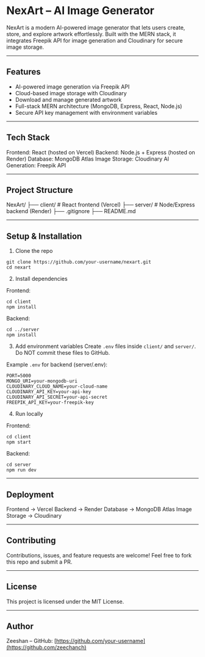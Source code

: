 # NexArt – AI Image Generator

NexArt is a modern AI-powered image generator that lets users create, store, and explore artwork effortlessly.
Built with the MERN stack, it integrates Freepik API for image generation and Cloudinary for secure image storage.

---

## Features

* AI-powered image generation via Freepik API
* Cloud-based image storage with Cloudinary
* Download and manage generated artwork
* Full-stack MERN architecture (MongoDB, Express, React, Node.js)
* Secure API key management with environment variables

---

## Tech Stack

Frontend: React (hosted on Vercel)
Backend: Node.js + Express (hosted on Render)
Database: MongoDB Atlas
Image Storage: Cloudinary
AI Generation: Freepik API

---

## Project Structure

NexArt/
├── client/        # React frontend (Vercel)
├── server/        # Node/Express backend (Render)
├── .gitignore
├── README.md

---

## Setup & Installation

1. Clone the repo

```
git clone https://github.com/your-username/nexart.git
cd nexart
```

2. Install dependencies

Frontend:

```
cd client
npm install
```

Backend:

```
cd ../server
npm install
```

3. Add environment variables
   Create `.env` files inside `client/` and `server/`.
   Do NOT commit these files to GitHub.

Example `.env` for backend (server/.env):

```
PORT=5000
MONGO_URI=your-mongodb-uri
CLOUDINARY_CLOUD_NAME=your-cloud-name
CLOUDINARY_API_KEY=your-api-key
CLOUDINARY_API_SECRET=your-api-secret
FREEPIK_API_KEY=your-freepik-key
```

4. Run locally

Frontend:

```
cd client
npm start
```

Backend:

```
cd server
npm run dev
```

---

## Deployment

Frontend → Vercel
Backend → Render
Database → MongoDB Atlas
Image Storage → Cloudinary

---

## Contributing

Contributions, issues, and feature requests are welcome!
Feel free to fork this repo and submit a PR.

---

## License

This project is licensed under the MIT License.

---

## Author

Zeeshan – GitHub: [https://github.com/your-username](https://github.com/zeechanch)
